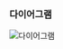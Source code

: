 ### 다이어그램
![다이어그램](https://user-images.githubusercontent.com/83808122/206074441-761c5d3e-e451-4802-b3c0-64714f914754.png)
